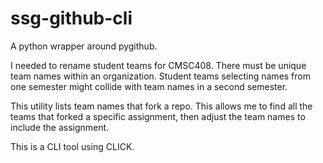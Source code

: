 # ssg-github-cli

A python wrapper around pygithub.

I needed to rename student teams for CMSC408. There must be unique team names within
an organization.  Student teams selecting names from one semester might collide
with team names in a second semester.

This utility lists team names that fork a repo.  This allows me to find all
the teams that forked a specific assignment, then adjust the team names
to include the assignment.

This is a CLI tool using CLICK.
